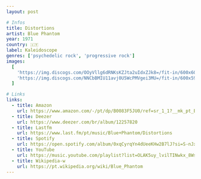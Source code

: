 ```yaml
---
layout: post

# Infos
title: Distortions
artist: Blue Phantom
year: 1971
country: 🇮🇹
label: Kaleidoscope
genres: ['psychedelic rock', 'progressive rock']
images:
  [
    'https://img.discogs.com/OOyVllg6dRNKsKZJta2uIdxZJk8=/fit-in/600x600/filters:strip_icc():format(jpeg):mode_rgb():quality(90)/discogs-images/R-1718480-1420059078-9183.jpeg.jpg',
    'https://img.discogs.com/NNCbBMIU11avj0U5WcPMVgei3MU=/fit-in/600x595/filters:strip_icc():format(jpeg):mode_rgb():quality(90)/discogs-images/R-1718480-1420059098-4038.jpeg.jpg',
  ]

# Links
links:
  - title: Amazon
    url: https://www.amazon.com/-/pt/dp/B0083F5JU0/ref=sr_1_1?__mk_pt_BR=%C3%85M%C3%85%C5%BD%C3%95%C3%91&crid=FXX01M1B9QA1&dchild=1&keywords=blue+phantom+distortions&qid=1614654991&sprefix=blue+phantom+dist%2Caps%2C300&sr=8-1&tag=kvnol08-20
  - title: Deezer
    url: https://www.deezer.com/br/album/12257820
  - title: Lastfm
    url: https://www.last.fm/pt/music/Blue+Phantom/Distortions
  - title: Spotify
    url: https://open.spotify.com/album/0xqCyrqYn4dUeeKHw2B7lJ?si=S-nJxfCmS86sV6LflNhN2w
  - title: YouTube
    url: https://music.youtube.com/playlist?list=OLAK5uy_lvilTINwkx_8WspvqkcW1bgi0utzAlcYQ
  - title: Wikipedia-w
    url: https://pt.wikipedia.org/wiki/Blue_Phantom
---
```

